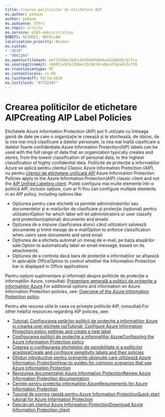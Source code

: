 ```yaml
---
title: Crearea politicilor de etichetare AIP
ms.author: pebaum
author: pebaum
ms.audience: ITPro
ms.topic: article
ms.service: o365-administration
ROBOTS: NOINDEX, NOFOLLOW
localization_priority: Normal
ms.custom:
- "4539"
- "9002266"
ms.openlocfilehash: bef170d8e38dcc91094b95604aeb1968d5c57fca
ms.sourcegitcommit: c6692ce0fa1358ec3529e59ca0ecdfdea4cdc759
ms.translationtype: MT
ms.contentlocale: ro-RO
ms.lasthandoff: 09/14/2020
ms.locfileid: "47732187"
---
```

# <a name="creating-aip-label-policies"></a><span data-ttu-id="7490a-102">Crearea politicilor de etichetare AIP</span><span class="sxs-lookup"><span data-stu-id="7490a-102">Creating AIP Label Policies</span></span>

<span data-ttu-id="7490a-103">Etichetele Azure Information Protection (AIP) pot fi utilizate cu întreaga gamă de date pe care o organizație le creează și le stochează, de obicei, de la cea mai mică clasificare a datelor personale, la cea mai înaltă clasificare a datelor foarte confidențiale.</span><span class="sxs-lookup"><span data-stu-id="7490a-103">Azure Information Protection(AIP) labels can be used with the full range of data that an organization typically creates and stores, from the lowest classification of personal data, to the highest classification of highly confidential data.</span></span> <span data-ttu-id="7490a-104">Politicile de protecție a informațiilor Azure se aplică pentru clientul Classic Azure Information Protection (AIP), nu pentru  [clientul de etichetare unificată AIP](https://docs.microsoft.com/azure/information-protection/rms-client/unifiedlabelingclient-version-release-history).</span><span class="sxs-lookup"><span data-stu-id="7490a-104">Azure Information Protection Policies apply to the Azure Information Protection(AIP) classic client and not the  [AIP Unified Labeling client](https://docs.microsoft.com/azure/information-protection/rms-client/unifiedlabelingclient-version-release-history).</span></span> <span data-ttu-id="7490a-105">Puteți configura mai multe elemente într-o politică AIP, inclusiv opțiuni, cum ar fi:</span><span class="sxs-lookup"><span data-stu-id="7490a-105">You can configure multiple elements in an AIP policy, including options like:</span></span>

- <span data-ttu-id="7490a-106">Opțiunea pentru care etichetă va permite administratorilor sau documentelor și e-mailurilor de clasificare și protecție (opțional) pentru utilizatori</span><span class="sxs-lookup"><span data-stu-id="7490a-106">Option for which label will let administrators or user classify and protection(optional) documents and emails</span></span>
- <span data-ttu-id="7490a-107">Opțiunea de a impune clasificarea atunci când utilizatorii salvează documente și trimit mesaje de e-mail</span><span class="sxs-lookup"><span data-stu-id="7490a-107">Option to enforce classification when users save documents and send email</span></span>
- <span data-ttu-id="7490a-108">Opțiunea de a eticheta automat un mesaj de e-mail, pe baza atașărilor sale.</span><span class="sxs-lookup"><span data-stu-id="7490a-108">Option to automatically label an email message, based on its attachments.</span></span>
- <span data-ttu-id="7490a-109">Opțiunea de a controla dacă bara de protecție a informațiilor se afișează în aplicațiile Office</span><span class="sxs-lookup"><span data-stu-id="7490a-109">Option to control whether the Information Protection bar is displayed in Office applications</span></span>

<span data-ttu-id="7490a-110">Pentru opțiuni suplimentare și informații despre politicile de protecție a informațiilor Azure, consultați: [Prezentare generală a politicii de protecție a informațiilor Azure](https://docs.microsoft.com/azure/information-protection/overview-policy).</span><span class="sxs-lookup"><span data-stu-id="7490a-110">For additional options and information on Azure Information Protection policies, see: [Overview of the Azure Information Protection policy](https://docs.microsoft.com/azure/information-protection/overview-policy).</span></span>  

<span data-ttu-id="7490a-111">Pentru alte resurse utile în ceea ce privește politicile AIP, consultați:</span><span class="sxs-lookup"><span data-stu-id="7490a-111">For other helpful resources regarding AIP policies, see:</span></span>

- [<span data-ttu-id="7490a-112">Tutorial: Configurarea setărilor politicii de protecție a informațiilor Azure și crearea unei etichete noi</span><span class="sxs-lookup"><span data-stu-id="7490a-112">Tutorial: Configure Azure Information Protection policy settings and create a new label</span></span>](https://docs.microsoft.com/azure/information-protection/infoprotect-quick-start-tutorial)  
- [<span data-ttu-id="7490a-113">Configurarea politicii de protecție a informațiilor Azure</span><span class="sxs-lookup"><span data-stu-id="7490a-113">Configuring the Azure Information Protection policy</span></span>](https://docs.microsoft.com/azure/information-protection/configure-policy)  
- [<span data-ttu-id="7490a-114">Crearea și configurarea etichetelor de sensibilitate și a politicilor acestora</span><span class="sxs-lookup"><span data-stu-id="7490a-114">Create and configure sensitivity labels and their policies</span></span>](https://docs.microsoft.com/microsoft-365/compliance/create-sensitivity-labels)  
- [<span data-ttu-id="7490a-115">Ghiduri introductive pentru scenariile obișnuite care utilizează Azure Information Protection</span><span class="sxs-lookup"><span data-stu-id="7490a-115">How-to guides for common scenarios that use Azure Information Protection</span></span>](https://docs.microsoft.com/azure/information-protection/how-to-guides)  
- [<span data-ttu-id="7490a-116">Revizuirea documentației Azure Information Protection</span><span class="sxs-lookup"><span data-stu-id="7490a-116">Review Azure Information Protection documentation</span></span>](https://docs.microsoft.com/azure/information-protection/what-is-information-protection)  
- [<span data-ttu-id="7490a-117">Cerințe pentru protecția informațiilor Azure</span><span class="sxs-lookup"><span data-stu-id="7490a-117">Requirements for Azure Information Protection</span></span>](https://docs.microsoft.com/azure/information-protection/get-started/requirements)  
- [<span data-ttu-id="7490a-118">Tutorial de pornire rapidă pentru Azure Information Protection</span><span class="sxs-lookup"><span data-stu-id="7490a-118">Quick start tutorial for Azure Information Protection</span></span>](https://docs.microsoft.com/azure/information-protection/get-started/infoprotect-quick-start-tutorial)  
- [<span data-ttu-id="7490a-119">Descărcați clientul Azure Information Protection</span><span class="sxs-lookup"><span data-stu-id="7490a-119">Download Azure Information Protection client</span></span>](https://www.microsoft.com/download/details.aspx?id=53018)